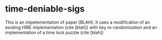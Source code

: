 # time-deniable-sigs

This is an impelementation of paper [BLAH]. It uses a modification of an existing HIBE implementation (cite [blah]) with key re-randomization and an implementation of a time lock puzzle (cite [blah])
